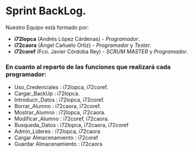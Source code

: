 # Sprint BackLog.

Nuestro Equipo está formado por:
- **i72lopca** (Andrés López Cárdenas) - _Programador_.
- **i72caora** (Ángel Cañuelo Ortiz) - _Programador_ y _Tester_.
- **i72coref** (Fco. Javier Córdoba Rey) - _SCRUM MASTER_  y _Programador_.

### En cuanto al reparto de las funciones que realizará cada programador:

- Uso_Credenciales : i72lopca, i72coref.
- Cargar_BackUp :  i72lopca.
- Introducir_Datos : i72lopca, i72coref.
- Borrar_Alumno : i72caora, i72coref.
- Mostrar_Alumno : i72lopca, i72caora.
- Modificar_Alumno : i72coref, i72caora.
- Busqueda_Datos : i72lopca, i72caora, i72coref
- Admin_Lideres : i72lopca, i72caora
- Cargar Almacenamiento : i72coref
- Guardar Almacenamiento : i72caora
